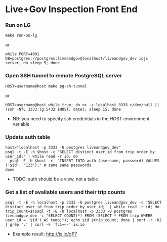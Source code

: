 # Live+Gov Inspection Front End

### Run on LG

```shell
make run-on-lg
```
or

```shell
while PORT=4001 DB=postgres://postgres:liveandgov@localhost/liveandgov_dev iojs server; do sleep 5; done
```

### Open SSH tunnel to remote PostgreSQL server

```shell
HOST=username@host make pg-sh-tunnel
```

or

```shell
HOST=username@host while true; do nc -z localhost 3333 >/dev/null || (ssh -NfL 3333:lg:5432 $HOST; date); sleep 15; done
```

* NB: you need to specify ssh credentials in the HOST environment variable.

### Update auth table

```shell
host="localhost -p 3333 -U postgres liveandgov_dev"
psql -t -E -h $host -c 'SELECT distinct user_id from trip order by user_id;' | while read -r id; do
  psql -E -h $host -c  "INSERT INTO auth (username, password) VALUES ('$id', '123');" # same same passwords
done
```

* TODO: auth should be a view, not a table

### Get a list of available users and their trip counts

```shell
psql -t -E -h localhost -p 3333 -U postgres liveandgov_dev -c 'SELECT distinct user_id from trip order by user_id;' | while read -r id; do trip_count=$(psql -t -E -h localhost -p 3333 -U postgres liveandgov_dev -c "SELECT COUNT(*) FROM (SELECT * FROM trip WHERE user_id = '$id') AS temp;"); echo $id $trip_count; done | sort -r -k2 | grep '.' | curl -F 'f:1=<-' ix.io
```

* Example result: http://ix.io/gP7
